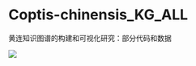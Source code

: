 # Coptis-chinensis_KG_ALL
黄连知识图谱的构建和可视化研究：部分代码和数据

![](https://munetani-mashiro-bucket.oss-cn-hangzhou.aliyuncs.com/picpac/20240609161143.png)
